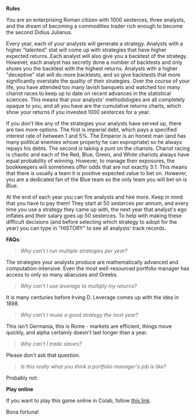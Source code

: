 **Rules**

You are an enterprising Roman citizen with 1000 sesterces, three analysts, and the dream of becoming a commodities trader rich enough to become the second Didius Julianus. 

Every year, each of your analysts will generate a strategy. Analysts with a higher "talented" stat will come up with strategies that have higher expected returns. Each analyst will also give you a backtest of the strategy. However, each analyst has secretly done a number of backtests and only shows you the backtest with the highest returns. Analysts with a higher "deceptive" stat will do more backtests, and so give backtests that more significantly overstate the quality of their strategies. Over the course of your life, you have attended too many lavish banquets and watched too many chariot races to keep up to date on recent advances in the statistical sciences. This means that your analysts' methodologies are all completely opaque to you, and all you have are the cumulative returns charts, which show your returns if you invested 1000 sesterces for a year. 

If you don't like any of the strategies your analysts have served up, there are two more options. The first is imperial debt, which pays a specified interest rate of between 1 and 5%. The Emperor is an honest man (and has many political enemies whose property he can expropriate) so he always repays his debts. The second is taking a punt on the chariots. Chariot racing is chaotic and each of the Red, Blue, Green, and White chariots always have equal probability of winning. However, to manage their exposures, the bookkeepers will sometimes offer odds that are not exactly 3:1. This means that there is usually a team it is positive expected value to bet on. However, you are a dedicated fan of the Blue team so the only team you will bet on is Blue.

At the end of each year you can fire analysts and hire more. Keep in mind that you have to pay them! They start at 50 sesterces per annum, and every time you use a strategy they came up with, the next year that analyst's ego inflates and their salary goes up 50 sesterces. To help with making these difficult decisions (and before selecting which strategy to adopt for the year) you can type in "HISTORY" to see all analysts' track records. 


**FAQs**:

> *Why can't I run multiple strategies per year?*

The strategies your analysts produce are mathematically advanced and computation-intensive. Even the most well-resourced portfolio manager has access to only so many abacuses and Greeks. 

> *Why can't I use leverage to multiply my returns?*

It is many centuries before Irving D. Leverage comes up with the idea in 1898. 

> *Why can't I reuse a good strategy the next year?*

This isn't Germania, this is Rome - markets are efficient, things move quickly, and alpha certainly doesn't last longer than a year. 

> *Why can't I trade slaves?*

Please don't ask that question.

> *Is this really what you think a portfolio manager's job is like?*

Probably not. 


**Play online**

If you want to play this game online in Colab, follow [this link](https://colab.research.google.com/drive/1fGurgoJpb5MF7RZxirfwCpYwEajESP3K). 

Bona fortuna!


